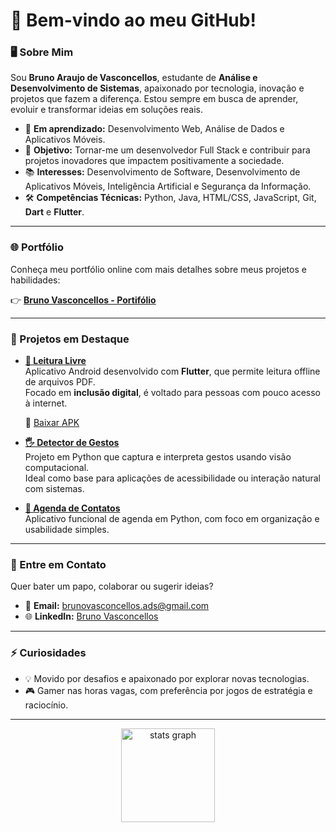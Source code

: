 # 👋 Bem-vindo ao meu GitHub!

### 🖥️ Sobre Mim

Sou **Bruno Araujo de Vasconcellos**, estudante de **Análise e Desenvolvimento de Sistemas**, apaixonado por tecnologia, inovação e projetos que fazem a diferença. Estou sempre em busca de aprender, evoluir e transformar ideias em soluções reais.

- 🌱 **Em aprendizado:** Desenvolvimento Web, Análise de Dados e Aplicativos Móveis.
- 🎯 **Objetivo:** Tornar-me um desenvolvedor Full Stack e contribuir para projetos inovadores que impactem positivamente a sociedade.
- 📚 **Interesses:** Desenvolvimento de Software, Desenvolvimento de Aplicativos Móveis, Inteligência Artificial e Segurança da Informação.
- 🛠️ **Competências Técnicas:** Python, Java, HTML/CSS, JavaScript, Git, **Dart** e **Flutter**.

---

### 🌐 Portfólio

Conheça meu portfólio online com mais detalhes sobre meus projetos e habilidades:

👉 **[Bruno Vasconcellos - Portifólio]([https://vercel.com/brunos-projects-298cf7eb/bruno-portifolio](https://bruno-portifolio-phi.vercel.app/))**

---

### 🚀 Projetos em Destaque

- **[📱 Leitura Livre]([https://github.com/BrunoAV1/Leitura-Livre-APP](https://bruno-portifolio-git-main-brunos-projects-298cf7eb.vercel.app/))**  
  Aplicativo Android desenvolvido com **Flutter**, que permite leitura offline de arquivos PDF.  
  Focado em **inclusão digital**, é voltado para pessoas com pouco acesso à internet.  

  🔗 [Baixar APK](https://github.com/BrunoAV1/Leitura-Livre-APP/releases/latest)  
  
- **[🖐️ Detector de Gestos](https://github.com/BrunoAV1/Detector-de-Gestos)**  
  Projeto em Python que captura e interpreta gestos usando visão computacional.  
  Ideal como base para aplicações de acessibilidade ou interação natural com sistemas.  

- **[📇 Agenda de Contatos](https://github.com/BrunoAV1/Agenda-de-Contatos)**  
  Aplicativo funcional de agenda em Python, com foco em organização e usabilidade simples.


---

### 💬 Entre em Contato

Quer bater um papo, colaborar ou sugerir ideias?

- 📧 **Email:** [brunovasconcellos.ads@gmail.com](mailto:brunovasconcellos.ads@gmail.com)  
- 🌐 **LinkedIn:** [Bruno Vasconcellos](https://www.linkedin.com/in/bruno-vasconcellos-360070351?utm_source=share&utm_campaign=share_via&utm_content=profile&utm_medium=android_app)

---

### ⚡ Curiosidades

- 💡 Movido por desafios e apaixonado por explorar novas tecnologias.
- 🎮 Gamer nas horas vagas, com preferência por jogos de estratégia e raciocínio.

---

<div align="center">
  <img src="https://github-readme-stats.vercel.app/api?username=BrunoAV1&hide_title=false&hide_rank=false&show_icons=true&include_all_commits=true&count_private=true&disable_animations=false&theme=ocean_dark&locale=en&hide_border=false&order=1" height="150" alt="stats graph"  />
  <img src="https://github-readme-stats.vercel.app/api/top-langs?username=BrunoAV1&locale=en&hide_title=false&layout=compact&card_width=320&langs_count=5&theme=ocean_dark

